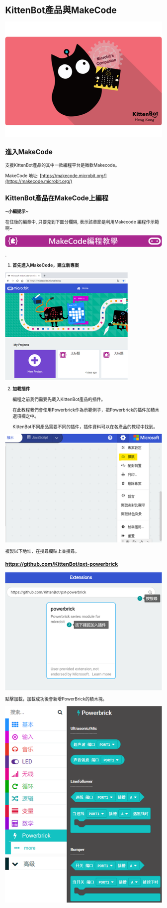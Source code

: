 # KittenBot產品與MakeCode

![](./images/RE25mkU_1.png)



## 進入MakeCode

支援KittenBot產品的其中一款編程平台是微軟Makecode。

MakeCode 地址:  [https://makecode.microbit.org/](https://makecode.microbit.org/)



## KittenBot產品在MakeCode上編程

**~小編提示~**

在住後的編章中, 只要見到下圖分欄隔, 表示該章節是利用Makecode 編程作示範啊~

![](./images/mcbanner.png)

.

1. **首先進入MakeCode，建立新專案**

![](./images/02_01.png) 



2. **加載插件**

   編程之前我們需要先載入KittenBot產品的插件。

   在此教程我們會使用Powerbrick作為示範例子，把Powerbrick的插件加積木選項欄之中。

    KittenBot不同產品需要不同的插件，插件資料可以在各產品的教程中找到。

![](./images/editor1.png) 

複製以下地址，在搜尋欄貼上並搜尋。

### https://github.com/KittenBot/pxt-powerbrick

![](./images/02_02.png) 

點擊加載，加載成功後會新增PowerBrick的積木塊。

![](./images/02_03.png) 

